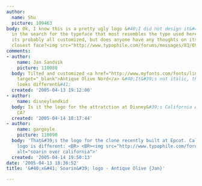 ```yaml
---
author:
  name: Shu
  picture: 109463
body: Ok, I know this is a pretty ugly logo &#40;I did not design it&#41;, but I am
  in the search for the typeface that most resembles the type used here. I realize
  its probably all customized, but does anyone have any thoughts on its basis or the
  closest face?<img src="http://www.typophile.com/forums/messages/83/69675.jpg" alt="">
comments:
- author:
    name: Jan Sandvik
    picture: 110080
  body: Tilted and customized <a href="http://www.myfonts.com/fonts/linotype/antique-olive/18-antique-olive-nord-scal-48009/testdrive.html?s=SOARIN&amp;p=72"
    target="_blank">Antique Olive Nord</a> &#40;It&#39;s not italic, the italic S
    looks different&#41;
  created: '2005-04-13 19:12:00'
- author:
    name: disneylandkid
  body: Is it the logo for the attratction at Disney&#39;s California Adventure in
    CA?
  created: '2005-04-14 18:17:44'
- author:
    name: gargoyle
    picture: 110090
  body: 'That&#39;s the logo for the clone recently built at Epcot. California&#39;s
    logo is different: <BR> <BR><img src="http://www.typophile.com/forums/messages/83/69771.jpg"
    alt="soarin over california">'
  created: '2005-04-14 19:50:13'
date: '2005-04-13 18:36:52'
title: '&#40;x&#41; Soarin&#39; logo - Antique Olive {Jan}'

---
```

